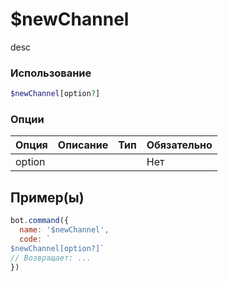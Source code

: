 # $newChannel
desc
### Использование
```php
$newChannel[option?]
```

### Опции

| Опция | Описание | Тип | Обязательно |
|--------|-------------|------|----------|
| option |  |  | Нет |  
## Пример(ы)

```javascript
bot.command({
  name: '$newChannel',
  code: `
$newChannel[option?]`
// Возвращает: ...
})
```